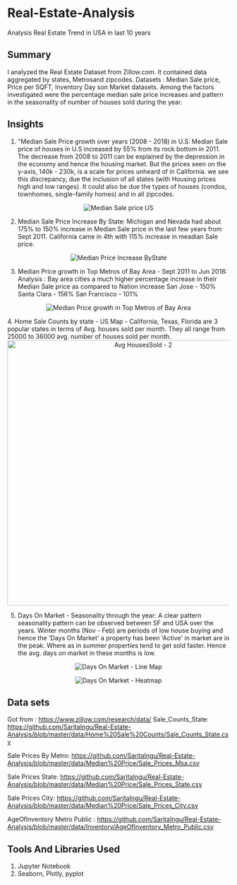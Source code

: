 # Real-Estate-Analysis
Analysis Real Estate Trend in USA in last 10 years


## Summary 
I analyzed the Real Estate Dataset from Zillow.com. It contained data aggregated by states, Metrosand zipcodes. Datasets : Median Sale price, Price per SQFT, Inventory Day son Market datasets. Among the factors investigated were the percentage median sale price increases and pattern in the seasonality of number of houses sold during the year. 

## Insights

1. "Median Sale Price growth over years (2008 - 2018) in U.S: Median Sale price of houses in U.S increased by 55% from its rock bottom in 2011. The decrease from 2008 to 2011 can be explained by the depression in the economy and hence the housing market. But the prices seen on the y-axis, 140k - 230k, is a scale for prices unheard of in California. we see this discrepancy, due the inclusion of all states (with Housing prices high and low ranges). It could also be due the types of houses (condos, townhomes, single-family homes) and in all zipcodes.
<p align="center">
 <img src="https://github.com/SaritaIngu/Real-Estate-Analysis/blob/master/images/MediaPriceUS.png" title="Median Sale price US">
  </p>
  
2. Median Sale Price Increase By State: Michigan and Nevada had about 175% to 150% increase in Median Sale price in the last few years from Sept 2011. California came in 4th with 115% increase in meadian Sale price.
<p align="center">
  <img src="https://github.com/SaritaIngu/Real-Estate-Analysis/blob/master/images/MedianPriceIncreaseByState.png" title="Median Price Increase ByState">
</p>

3.  Median Price growth in Top Metros of Bay Area - Sept 2011 to Jun 2018: Analysis : Bay area cities a much higher percentage increase in their Median Sale price as compared to Nation increase 
           San Jose - 150%
           Santa Clara - 156%
           San Francisco - 101%
 <p align="center">
  <img src="https://github.com/SaritaIngu/Real-Estate-Analysis/blob/master/images/SF-SJC.png" title="Median Price growth in Top Metros of Bay Area">
</p>
4. Home Sale Counts by state - US Map  -  California, Texas, Florida are 3 popular states in terms of Avg. houses sold per month. They all range from 25000 to 36000 avg. number of houses sold per month.
<div>
    <a href="https://plot.ly/~singuava/8/?share_key=t42budrsWYDdGzeUXaF7fS" target="_blank" title="Avg HousesSold - 2" style="display: block; text-align: center;"><img src="https://plot.ly/~singuava/8.png?share_key=t42budrsWYDdGzeUXaF7fS" alt="Avg HousesSold - 2" style="max-width: 100%;width: 600px;"  width="600" onerror="this.onerror=null;this.src='https://plot.ly/404.png';" /></a>
    <script data-plotly="singuava:8" sharekey-plotly="t42budrsWYDdGzeUXaF7fS" src="https://plot.ly/embed.js" async></script>
</div>

5. Days On Market  - Seasonality through the year:  A clear pattern seasonality pattern can be observed between SF and USA over the years. Winter months (Nov - Feb) are periods of low house buying and hence the 'Days On Market' a property has been 'Active' in market are in the peak. Where as in summer properties tend to get sold faster. Hence the avg. days on market in these months is low.
<p align="center">
  <img src="https://github.com/SaritaIngu/Real-Estate-Analysis/blob/master/images/DOM%20trend.png" title="Days On Market - Line Map">
</p>
<p align="center">
  <img src="https://github.com/SaritaIngu/Real-Estate-Analysis/blob/master/images/DOM%20Trend%20US%20Heatmap1.png" title="Days On Market - Heatmap">
</p>


## Data sets
Got from : https://www.zillow.com/research/data/
Sale_Counts_State:  https://github.com/SaritaIngu/Real-Estate-Analysis/blob/master/data/Home%20Sale%20Counts/Sale_Counts_State.csv

Sale Prices By Metro:  https://github.com/SaritaIngu/Real-Estate-Analysis/blob/master/data/Median%20Price/Sale_Prices_Msa.csv

Sale Prices State: https://github.com/SaritaIngu/Real-Estate-Analysis/blob/master/data/Median%20Price/Sale_Prices_State.csv

Sale Prices City: https://github.com/SaritaIngu/Real-Estate-Analysis/blob/master/data/Median%20Price/Sale_Prices_City.csv

AgeOfInventory Metro Public : https://github.com/SaritaIngu/Real-Estate-Analysis/blob/master/data/Inventory/AgeOfInventory_Metro_Public.csv

## Tools And Libraries Used
1. Jupyter Notebook
2. Seaborn, Plotly, pyplot
